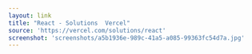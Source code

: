 ```yaml
---
layout: link
title: "React - Solutions  Vercel"
source: 'https://vercel.com/solutions/react'
screenshot: 'screenshots/a5b1936e-989c-41a5-a085-99363fc54d7a.jpg'
---
```


